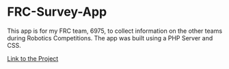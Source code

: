 # FRC-Survey-App
This app is for my FRC team, 6975, to collect information on the other teams during Robotics Competitions. The app was built using a PHP Server and CSS. 

[Link to the Project](https://frc-survey-form-1.johnnyt001.repl.co/)

